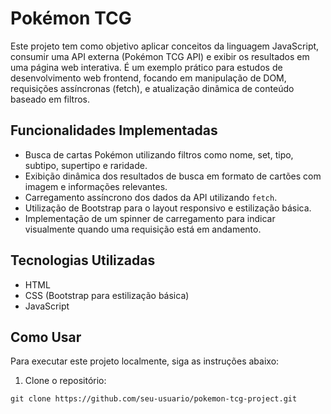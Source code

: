 # Pokémon TCG

Este projeto tem como objetivo aplicar conceitos da linguagem JavaScript, consumir uma API externa (Pokémon TCG API) e exibir os resultados em uma página web interativa. É um exemplo prático para estudos de desenvolvimento web frontend, focando em manipulação de DOM, requisições assíncronas (fetch), e atualização dinâmica de conteúdo baseado em filtros.

## Funcionalidades Implementadas

- Busca de cartas Pokémon utilizando filtros como nome, set, tipo, subtipo, supertipo e raridade.
- Exibição dinâmica dos resultados de busca em formato de cartões com imagem e informações relevantes.
- Carregamento assíncrono dos dados da API utilizando `fetch`.
- Utilização de Bootstrap para o layout responsivo e estilização básica.
- Implementação de um spinner de carregamento para indicar visualmente quando uma requisição está em andamento.

## Tecnologias Utilizadas

- HTML
- CSS (Bootstrap para estilização básica)
- JavaScript

## Como Usar

Para executar este projeto localmente, siga as instruções abaixo:

1. Clone o repositório:

```git clone https://github.com/seu-usuario/pokemon-tcg-project.git```
